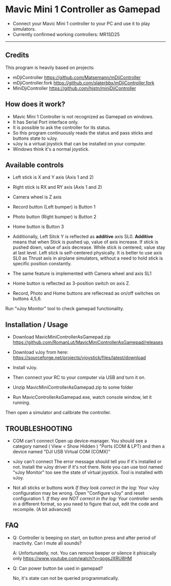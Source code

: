 Mavic Mini 1 Controller as Gamepad
===============
 - Connect your Mavic Mini 1 controller to your PC and use it to play simulators.
 - Currently confirmed working controllers: MR1SD25
-----------------------------------------------------------------------------

Credits
-----------------
This program is heavily based on projects:

* mDjiController https://github.com/Matsemann/mDjiController
* mDjiController.fork https://github.com/slaterbbx/mDjiController.fork
* MiniDjiController https://github.com/hjstn/miniDjiController

How does it work?
-----------------

* Mavic Mini 1 Controller is not recognized as Gamepad on windows. 
* It has Serial Port interface only.
* It is possible to ask the controller for its status. 
* So this program continuously reads the status and pass sticks and buttons state to vJoy.
* vJoy is a virtual joystick that can be installed on your computer. 
* Windows think it's a normal joystick. 

Available controls
------------------
* Left stick is X and Y axis (Axis 1 and 2)
* Right stick is RX and RY axis (Axis 1 and 2)
* Camera wheel is Z axis
* Record button (Left bumper) is Button 1
* Photo button (Right bumper) is Button 2
* Home button is Button 3

* Additionally, Left Sitck Y is reflected as **additive** axis SL0. **Additive** means that when Stick is pushed up, value of axis increase. If stick is pushed down, value of axis decrease. While stick is centered, value stay at last level. Left stick is self-centered physically. It is better to use axis SL0 as Thrust axis in airplane simulators, without a need to hold stick is specific position constantly.

* The same feature is implemented with Camera wheel and axis SL1

* Home button is reflected as 3-position switch on axis Z.

* Record, Photo and Home buttons are reflecread as on/off switches on buttons 4,5,6.

Run "vJoy Monitor" tool to check gamepad functionality.


Installation / Usage
------------

* Download MavicMiniControllerAsGamepad.zip https://github.com/RomanLut/MavicMiniControllerAsGamepad/releases
* Download vJoy from here: https://sourceforge.net/projects/vjoystick/files/latest/download

* Install vJoy.
* Then connect your RC to your computer via USB and turn it on.
* Unzip MavicMiniControllerAsGamepad.zip to some folder
* Run MavicControllerAsGamepad.exe, watch console window, let it running.

Then open a simulator and calibrate the controller.


TROUBLESHOOTING
---------------
* COM can't connect
	Open up device-manager.
	You should see a category named ( View < Show Hidden ) "Ports (COM & LPT) and then a device named "DJI USB Virtual COM (COMX)"

* vJoy can't connect
	The error message should tell you if it's installed or not. Install the vJoy driver if it's not there.
	Note you can use tool named "vJoy Monitor" too see the state of virtual joystick. Tool is installed with vJoy.

* Not all sticks or buttons work
	*If they look correct in the log:*
	Your vJoy configuration may be wrong. Open "Configure vJoy" and reset configuration 1.
	*If they are NOT correct in the log:*
	Your controller sends in a different format, so you need to figure that out, edit the code and recompile.
	(A bit advanced)
	
FAQ
---------------
* Q: Controller is beeping on start, on button press and after period of inactivity. Can I mute all sounds?
   
  A: Unfortunatelly, not. You can remove beeper or silence it phisically only https://www.youtube.com/watch?v=qogsJXRU8HM
  
* Q: Can power button be used in gamepad?

  No, it's state can not be queried programmatically.
